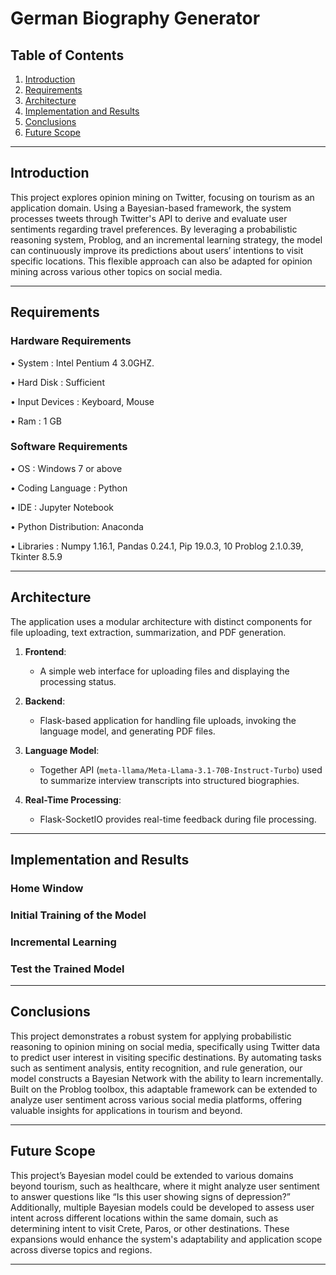 # German Biography Generator

## Table of Contents
1. [Introduction](#introduction)
2. [Requirements](#requirements)
3. [Architecture](#architecture)
4. [Implementation and Results](#implementation-and-results)
5. [Conclusions](#conclusions)
6. [Future Scope](#future-scope)

---

## Introduction

This project explores opinion mining on Twitter, focusing on tourism as an application domain. Using a Bayesian-based framework, the system processes tweets through Twitter's API to derive and evaluate user sentiments regarding travel preferences. By leveraging a probabilistic reasoning system, Problog, and an incremental learning strategy, the model can continuously improve its predictions about users’ intentions to visit specific locations. This flexible approach can also be adapted for opinion mining across various other topics on social media.


---

## Requirements

### Hardware Requirements

  • System : Intel Pentium 4 3.0GHZ. 
  
  • Hard Disk : Sufficient 
  
  • Input Devices : Keyboard, Mouse 
  
  • Ram : 1 GB 

### Software Requirements 

  • OS : Windows 7 or above 
  
  • Coding Language : Python 
  
  • IDE : Jupyter Notebook 
  
  • Python Distribution: Anaconda 
  
  • Libraries : Numpy 1.16.1, Pandas 0.24.1, Pip 19.0.3, 10 Problog 2.1.0.39, Tkinter 8.5.9



---

## Architecture

The application uses a modular architecture with distinct components for file uploading, text extraction, summarization, and PDF generation.

1. **Frontend**: 
   - A simple web interface for uploading files and displaying the processing status.
   
2. **Backend**: 
   - Flask-based application for handling file uploads, invoking the language model, and generating PDF files.
   
3. **Language Model**: 
   - Together API (`meta-llama/Meta-Llama-3.1-70B-Instruct-Turbo`) used to summarize interview transcripts into structured biographies.

4. **Real-Time Processing**: 
   - Flask-SocketIO provides real-time feedback during file processing.

---

## Implementation and Results

### Home Window


### Initial Training of the Model


### Incremental Learning


### Test the Trained Model


---

## Conclusions

This project demonstrates a robust system for applying probabilistic reasoning to opinion mining on social media, specifically using Twitter data to predict user interest in visiting specific destinations. By automating tasks such as sentiment analysis, entity recognition, and rule generation, our model constructs a Bayesian Network with the ability to learn incrementally. Built on the Problog toolbox, this adaptable framework can be extended to analyze user sentiment across various social media platforms, offering valuable insights for applications in tourism and beyond.


---

## Future Scope

This project’s Bayesian model could be extended to various domains beyond tourism, such as healthcare, where it might analyze user sentiment to answer questions like “Is this user showing signs of depression?” Additionally, multiple Bayesian models could be developed to assess user intent across different locations within the same domain, such as determining intent to visit Crete, Paros, or other destinations. These expansions would enhance the system's adaptability and application scope across diverse topics and regions.

--- 

